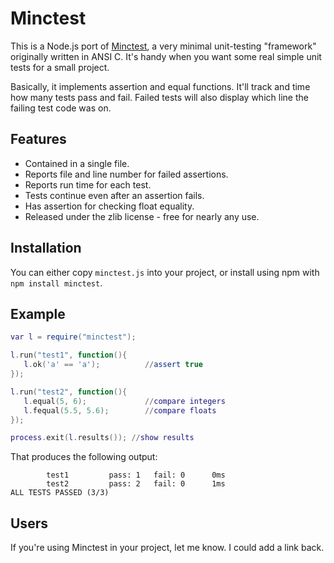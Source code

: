 # Minctest

This is a Node.js port of [Minctest](https://codeplea.com/minctest), a very
minimal unit-testing "framework" originally written in ANSI C. It's handy when
you want some real simple unit tests for a small project.

Basically, it implements assertion and equal functions. It'll track and time
how many tests pass and fail. Failed tests will also display which line the
failing test code was on.

## Features

- Contained in a single file.
- Reports file and line number for failed assertions.
- Reports run time for each test.
- Tests continue even after an assertion fails.
- Has assertion for checking float equality.
- Released under the zlib license - free for nearly any use.

## Installation

You can either copy `minctest.js` into your project, or install using npm with
`npm install minctest`.

## Example

```lua
var l = require("minctest");

l.run("test1", function(){
   l.ok('a' == 'a');          //assert true
});

l.run("test2", function(){
   l.equal(5, 6);             //compare integers
   l.fequal(5.5, 5.6);        //compare floats
});

process.exit(l.results()); //show results
```

That produces the following output:

            test1         pass: 1   fail: 0      0ms
            test2         pass: 2   fail: 0      1ms
    ALL TESTS PASSED (3/3)



## Users

If you're using Minctest in your project, let me know. I could add a link back.
